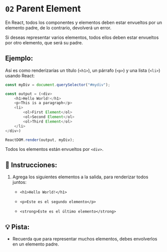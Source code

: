 # `02` Parent Element

En React, todos los componentes y elementos deben estar envueltos por un elemento padre, de lo contrario, devolverá un error.

Si deseas representar varios elementos, todos ellos deben estar envueltos por otro elemento, que será su padre.

## Ejemplo:

Así es como renderizarías un título (`<h1>`), un párrafo (`<p>`) y una lista (`<li>`) usando React:

```js
const myDiv = document.querySelector("#mydiv");

const output = (<div>
    <h1>Hello World!</h1>
    <p>This is a paragraph</p>
    <li>
        <ol>First Element</ol>
        <ol>Second Element</ol>
        <ol>Third Element</ol>
    </li>
</div>)

ReactDOM.render(output, myDiv);
```

Todos los elementos están envueltos por `<div>`.

## 📝 Instrucciones:

1. Agrega los siguientes elementos a la salida, para renderizar todos juntos:

    + `<h1>Hello World!</h1>`

    + `<p>Este es el segundo elemento</p>`

    + `<strong>Este es el último elemento</strong>`

## 💡 Pista:

+ Recuerda que para representar muchos elementos, debes envolverlos en un elemento padre.
